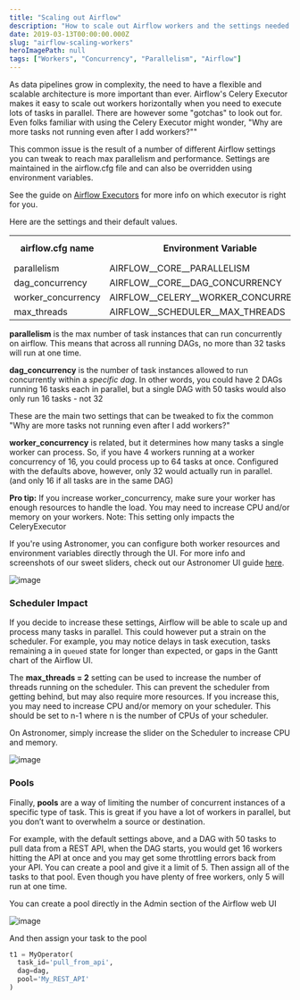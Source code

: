 ```yaml
---
title: "Scaling out Airflow"
description: "How to scale out Airflow workers and the settings needed to maximize parallelism"
date: 2019-03-13T00:00:00.000Z
slug: "airflow-scaling-workers"
heroImagePath: null
tags: ["Workers", "Concurrency", "Parallelism", "Airflow"]
---
```


As data pipelines grow in complexity, the need to have a flexible and scalable architecture is more important than ever. Airflow's Celery Executor makes it easy to scale out workers horizontally when you need to execute lots of tasks in parallel. There are however some "gotchas" to look out for. Even folks familiar with using the Celery Executor might wonder, "Why are more tasks not running even after I add workers?""

This common issue is the result of a number of different Airflow settings you can tweak to reach max parallelism and performance. Settings are maintained in the airflow.cfg file and can also be overridden using environment variables.

See the guide on [Airflow Executors](https://www.astronomer.io/guides/airflow-executors-explained/) for more info on which executor is right for you.

Here are the settings and their default values.

<table>
  <tr>
    <td align="center"><b>airflow.cfg name</b></td>
    <td align="center"><b>Environment Variable</b></td>
    <td align="center"><b>Default Value</b></td>
  </tr>
  <tr>
    <td>parallelism</td>
    <td>AIRFLOW__CORE__PARALLELISM</td>
    <td align="center">32</td>
  </tr>
  <tr>
    <td>dag_concurrency</td>
    <td>AIRFLOW__CORE__DAG_CONCURRENCY</td>
    <td align="center">16</td>
  </tr>
  <tr>
    <td>worker_concurrency</td>
    <td>AIRFLOW__CELERY__WORKER_CONCURRENCY</td>
    <td align="center">16</td>
  </tr>
  <tr>
    <td>max_threads</td>
    <td>AIRFLOW__SCHEDULER__MAX_THREADS</td>
    <td align="center">2</td>
  </tr>
</table>


**parallelism** is the max number of task instances that can run concurrently on airflow. This means that across all running DAGs, no more than 32 tasks will run at one time.

**dag_concurrency** is the number of task instances allowed to run concurrently within a *specific dag*. In other words, you could have 2 DAGs running 16 tasks each in parallel, but a single DAG with 50 tasks would also only run 16 tasks - not 32

These are the main two settings that can be tweaked to fix the common "Why are more tasks not running even after I add workers?"

**worker_concurrency** is related, but it determines how many tasks a single worker can process. So, if you have 4 workers running at a worker concurrency of 16, you could process up to 64 tasks at once. Configured with the defaults above, however, only 32 would actually run in parallel. (and only 16 if all tasks are in the same DAG)

**Pro tip:** If you increase worker_concurrency, make sure your worker has enough resources to handle the load. You may need to increase CPU and/or memory on your workers. Note: This setting only impacts the CeleryExecutor

If you're using Astronomer, you can configure both worker resources and environment variables directly through the UI. For more info and screenshots of our sweet sliders, check out our Astronomer UI guide [here](https://www.astronomer.io/docs/astronomer-ui/).

![image](https://assets2.astronomer.io/main/guides/airflow-scaling-workers/worker_slider.png)

### Scheduler Impact

If you decide to increase these settings, Airflow will be able to scale up and process many tasks in parallel. This could however put a strain on the scheduler. For example, you may notice delays in task execution, tasks remaining a in `queued` state for longer than expected, or gaps in the Gantt chart of the Airflow UI.

The **max_threads = 2** setting can be used to increase the number of threads running on the scheduler. This can prevent the scheduler from getting behind, but may also require more resources. If you increase this, you may need to increase CPU and/or memory on your scheduler. This should be set to n-1 where n is the number of CPUs of your scheduler.

On Astronomer, simply increase the slider on the Scheduler to increase CPU and memory.

![image](https://assets2.astronomer.io/main/guides/airflow-scaling-workers/scheduler_slider.png)

### Pools

Finally, **pools** are a way of limiting the number of concurrent instances of a specific type of task. This is great if you have a lot of workers in parallel, but you don’t want to overwhelm a source or destination.

For example, with the default settings above, and a DAG with 50 tasks to pull data from a REST API, when the DAG starts, you would get 16 workers hitting the API at once and you may get some throttling errors back from your API. You can create a pool and give it a limit of 5. Then assign all of the tasks to that pool. Even though you have plenty of free workers, only 5 will run at one time.

You can create a pool directly in the Admin section of the Airflow web UI

![image](https://assets2.astronomer.io/main/guides/airflow-scaling-workers/create_pool.png)

And then assign your task to the pool
```python
t1 = MyOperator(
  task_id='pull_from_api',
  dag=dag,
  pool='My_REST_API'
)
```
